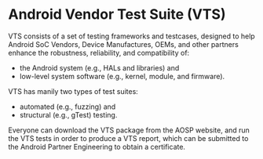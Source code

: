 # Android Vendor Test Suite (VTS)

VTS consists of a set of testing frameworks and testcases, designed to help
Android SoC Vendors, Device Manufactures, OEMs, and other partners
enhance the robustness, reliability, and compatibility of:

  * the Android system (e.g., HALs and libraries) and
  * low-level system software (e.g., kernel, module, and firmware).

VTS has manily two types of test suites:
  * automated (e.g., fuzzing) and
  * structural (e.g., gTest) testing.

Everyone can download the VTS package from the AOSP website, and
run the VTS tests in order to produce a VTS report,
which can be submitted to the Android Partner Engineering
to obtain a certificate.
